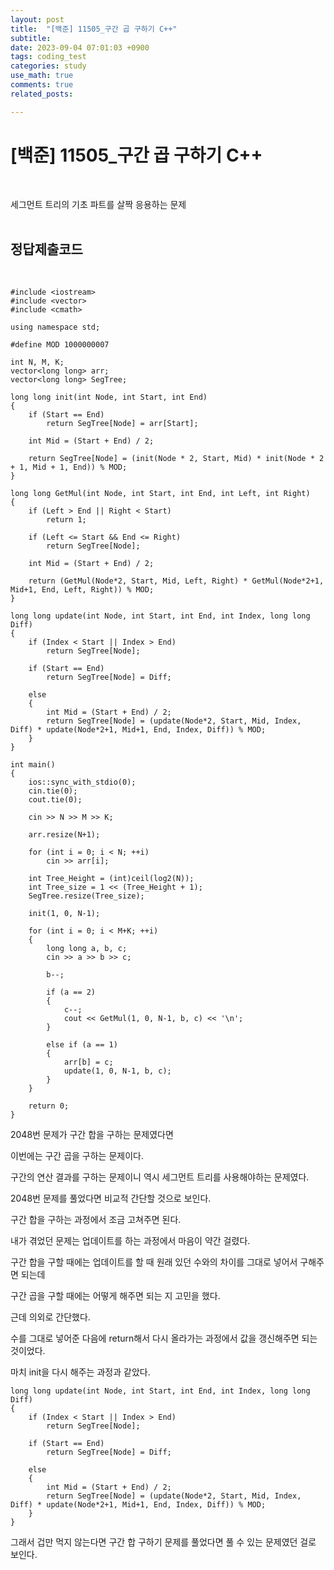 ```yaml
---
layout: post
title:  "[백준] 11505_구간 곱 구하기 C++"
subtitle:   
date: 2023-09-04 07:01:03 +0900
tags: coding_test
categories: study
use_math: true
comments: true
related_posts:

---
```


# [백준] 11505_구간 곱 구하기 C++<br/>
<br/>

세그먼트 트리의 기초 파트를 살짝 응용하는 문제<br/>
<br/>

## 정답제출코드<br/>
<br/>

```
#include <iostream>
#include <vector>
#include <cmath>

using namespace std;

#define MOD 1000000007

int N, M, K;
vector<long long> arr;
vector<long long> SegTree;

long long init(int Node, int Start, int End)
{
    if (Start == End)
        return SegTree[Node] = arr[Start];

    int Mid = (Start + End) / 2;

    return SegTree[Node] = (init(Node * 2, Start, Mid) * init(Node * 2 + 1, Mid + 1, End)) % MOD;
}

long long GetMul(int Node, int Start, int End, int Left, int Right)
{
    if (Left > End || Right < Start)
        return 1;

    if (Left <= Start && End <= Right)
        return SegTree[Node];

    int Mid = (Start + End) / 2;

    return (GetMul(Node*2, Start, Mid, Left, Right) * GetMul(Node*2+1, Mid+1, End, Left, Right)) % MOD;
}

long long update(int Node, int Start, int End, int Index, long long Diff)
{
    if (Index < Start || Index > End)
        return SegTree[Node];

    if (Start == End)
        return SegTree[Node] = Diff;

    else
    {
        int Mid = (Start + End) / 2;
        return SegTree[Node] = (update(Node*2, Start, Mid, Index, Diff) * update(Node*2+1, Mid+1, End, Index, Diff)) % MOD;
    }
}

int main()
{
    ios::sync_with_stdio(0);
    cin.tie(0);
    cout.tie(0);

    cin >> N >> M >> K;
    
    arr.resize(N+1);
    
    for (int i = 0; i < N; ++i)
        cin >> arr[i];

    int Tree_Height = (int)ceil(log2(N));
    int Tree_size = 1 << (Tree_Height + 1);
    SegTree.resize(Tree_size);

    init(1, 0, N-1);

    for (int i = 0; i < M+K; ++i)
    {
        long long a, b, c;
        cin >> a >> b >> c;

        b--;

        if (a == 2)
        {
            c--;
            cout << GetMul(1, 0, N-1, b, c) << '\n';
        }
            
        else if (a == 1)
        {
            arr[b] = c;
            update(1, 0, N-1, b, c);
        }
    }

    return 0;
}
```

2048번 문제가 구간 합을 구하는 문제였다면<br/>

이번에는 구간 곱을 구하는 문제이다.<br/>

구간의 연산 결과를 구하는 문제이니 역시 세그먼트 트리를 사용해야하는 문제였다.<br/>

2048번 문제를 풀었다면 비교적 간단할 것으로 보인다.<br/>

구간 합을 구하는 과정에서 조금 고쳐주면 된다.<br/>

내가 겪었던 문제는 업데이트를 하는 과정에서 마음이 약간 걸렸다.<br>

구간 합을 구할 때에는 업데이트를 할 때 원래 있던 수와의 차이를 그대로 넣어서 구해주면 되는데<br/>

구간 곱을 구할 때에는 어떻게 해주면 되는 지 고민을 했다.<br/>

근데 의외로 간단했다.<br/>

수를 그대로 넣어준 다음에 return해서 다시 올라가는 과정에서 값을 갱신해주면 되는 것이었다.<br/>

마치 init을 다시 해주는 과정과 같았다.<br/>

```
long long update(int Node, int Start, int End, int Index, long long Diff)
{
    if (Index < Start || Index > End)
        return SegTree[Node];

    if (Start == End)
        return SegTree[Node] = Diff;

    else
    {
        int Mid = (Start + End) / 2;
        return SegTree[Node] = (update(Node*2, Start, Mid, Index, Diff) * update(Node*2+1, Mid+1, End, Index, Diff)) % MOD;
    }
}
```

그래서 겁만 먹지 않는다면 구간 합 구하기 문제를 풀었다면 풀 수 있는 문제였던 걸로 보인다.<br/>
